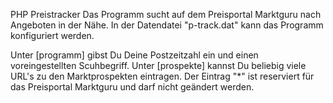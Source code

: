 PHP Preistracker Das Programm sucht auf dem Preisportal Marktguru nach Angeboten in der Nähe. 
In der Datendatei "p-track.dat" kann das Programm konfiguriert werden.

Unter [programm] gibst Du Deine Postzeitzahl ein und einen voreingestellten Scuhbegriff. 
Unter [prospekte] kannst Du beliebig viele URL's zu den Marktprospekten eintragen. Der Eintrag "*" ist reserviert für das Preisportal Marktguru und darf nicht geändert werden.

